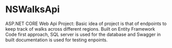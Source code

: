 # NSWalksApi
ASP.NET CORE Web Api Project: Basic idea of project is that of endpoints to keep track of walks across different regions.
Built on Entity Framework Code first approach, SQL server is used for the database and Swagger in built documentation is used for testing enpoints.
